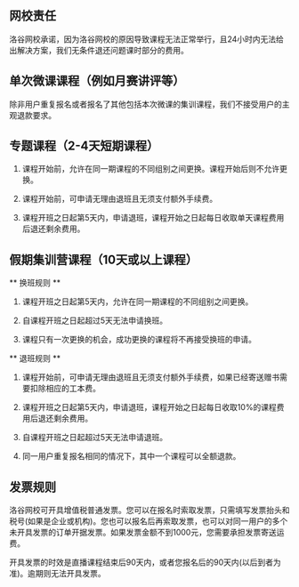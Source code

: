 ## 网校责任

洛谷网校承诺，因为洛谷网校的原因导致课程无法正常举行，且24小时内无法给出解决方案，我们无条件退还问题课时部分的费用。

## 单次微课课程（例如月赛讲评等）

除非用户重复报名或者报名了其他包括本次微课的集训课程，我们不接受用户的主观退款要求。

## 专题课程（2-4天短期课程）

1. 课程开始前，允许在同一期课程的不同组别之间更换。课程开始后则不允许更换。

2. 课程开始前，可申请无理由退班且无须支付额外手续费。

3. 课程开班之日起第5天内，申请退班，课程开始之日起每日收取单天课程费用后退还剩余费用。

## 假期集训营课程（10天或以上课程）

** 换班规则 **

1. 课程开班之日起第5天内，允许在同一期课程的不同组别之间更换。

2. 自课程开班之日起超过5天无法申请换班。 

3. 课程只有一次更换的机会，成功更换的课程将不再接受换班的申请。

** 退班规则 **

1. 课程开始前，可申请无理由退班且无须支付额外手续费，如果已经寄送赠书需要扣除相应的工本费。

2. 课程开班之日起第5天内，申请退班，课程开始之日起每日收取10%的课程费用后退还剩余费用。

3. 自课程开班之日起超过5天无法申请退班。 

4. 同一用户重复报名相同的情况下，其中一个课程可以全额退款。

## 发票规则

洛谷网校可开具增值税普通发票。您可以在报名时索取发票，只需填写发票抬头和税号(如果是企业或机构)。您也可以报名后再索取发票，也可以对同一用户的多个未开具发票的订单开据发票。如果发票金额不到1000元，您需要承担发票寄送运费。

开具发票的时效是直播课程结束后90天内，或者您报名后的90天内(以后到者为准)。逾期则无法开具发票。